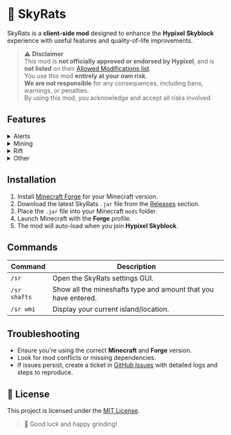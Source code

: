 # 🐀 SkyRats

SkyRats is a **client-side mod** designed to enhance the **Hypixel Skyblock** experience with useful features and quality-of-life improvements.

> ⚠️ **Disclaimer**  
> This mod is **not officially approved or endorsed by Hypixel**, and is **not listed** on their [Allowed Modifications list](https://support.hypixel.net/hc/en-us/articles/6472550754962-Hypixel-Allowed-Modifications).  
> You use this mod **entirely at your own risk**.  
> **We are not responsible** for any consequences, including bans, warnings, or penalties.  
> By using this mod, you acknowledge and accept all risks involved.



## Features

<details>
<summary>Alerts</summary>

- **Mining Ability Notification**  
  Alerts the player when their mining ability is ready to be used.

*More coming soon...*
</details>

<details>
<summary>Mining</summary>

- **Mineshaft Tracker**  
  Automatically detects gemstone shafts and tracks their type.  
  The gemstone or Dwarven metal block must be **visible on screen**.

*More coming soon...*
</details>

<details>
<summary>Rift</summary>

*More coming soon...*
</details>

<details>
<summary>Other</summary>

*More coming soon...*
</details>



## Installation

1. Install [Minecraft Forge](https://files.minecraftforge.net/net/minecraftforge/forge/) for your Minecraft version.
2. Download the latest SkyRats `.jar` file from the [Releases](https://github.com/FelixLyons/SkyRats/releases) section.
3. Place the `.jar` file into your Minecraft `mods` folder.
4. Launch Minecraft with the **Forge** profile.
5. The mod will auto-load when you join **Hypixel Skyblock**.



## Commands

| Command | Description                                                    |
|--------|----------------------------------------------------------------|
| `/sr` | Open the SkyRats settings GUI.                                 |
| `/sr shafts` | Show all the mineshafts type and amount that you have entered. |
| `/sr wmi` | Display your current island/location.                          |



## Troubleshooting

- Ensure you're using the correct **Minecraft** and **Forge** version.
- Look for mod conflicts or missing dependencies.
- If issues persist, create a ticket in [GitHub Issues](https://github.com/FelixLyons/SkyRats/issues) with detailed logs and steps to reproduce.



## 📄 License

This project is licensed under the [MIT License](LICENSE).



> 🫡 Good luck and happy grinding!
